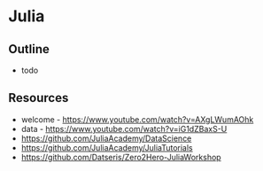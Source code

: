 # Julia

## Outline

- todo

## Resources

- welcome - <https://www.youtube.com/watch?v=AXgLWumAOhk>
- data - <https://www.youtube.com/watch?v=iG1dZBaxS-U>
- <https://github.com/JuliaAcademy/DataScience>
- <https://github.com/JuliaAcademy/JuliaTutorials>
- <https://github.com/Datseris/Zero2Hero-JuliaWorkshop>
